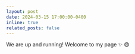 ```yaml
---
layout: post
date: 2024-03-15 17:00:00-0400
inline: true
related_posts: false
---
```


We are up and running! Welcome to my page :sparkles: :smile:
